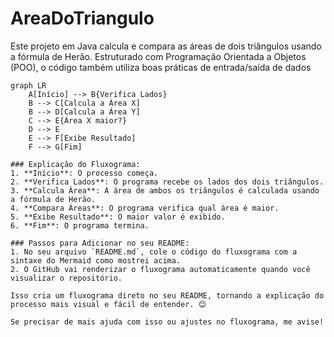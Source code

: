 # AreaDoTriangulo
Este projeto em Java calcula e compara as áreas de dois triângulos usando a fórmula de Herão. Estruturado com Programação Orientada a Objetos (POO), o código também utiliza boas práticas de entrada/saída de dados
```mermaid
graph LR
    A[Início] --> B{Verifica Lados}
    B --> C[Calcula a Área X]
    B --> D[Calcula a Área Y]
    C --> E{Área X maior?}
    D --> E
    E --> F[Exibe Resultado]
    F --> G[Fim]

### Explicação do Fluxograma:
1. **Início**: O processo começa.
2. **Verifica Lados**: O programa recebe os lados dos dois triângulos.
3. **Calcula Área**: A área de ambos os triângulos é calculada usando a fórmula de Herão.
4. **Compara Áreas**: O programa verifica qual área é maior.
5. **Exibe Resultado**: O maior valor é exibido.
6. **Fim**: O programa termina.

### Passos para Adicionar no seu README:
1. No seu arquivo `README.md`, cole o código do fluxograma com a sintaxe do Mermaid como mostrei acima.
2. O GitHub vai renderizar o fluxograma automaticamente quando você visualizar o repositório.

Isso cria um fluxograma direto no seu README, tornando a explicação do processo mais visual e fácil de entender. 😊

Se precisar de mais ajuda com isso ou ajustes no fluxograma, me avise!
